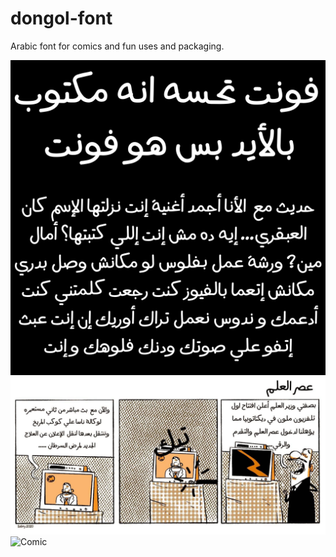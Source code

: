 # dongol-font
 Arabic font for comics and fun uses and packaging.

![Sample](sample.svg)
![Comic](comic-sample.jpg)
![Comic](sample2.jpg)